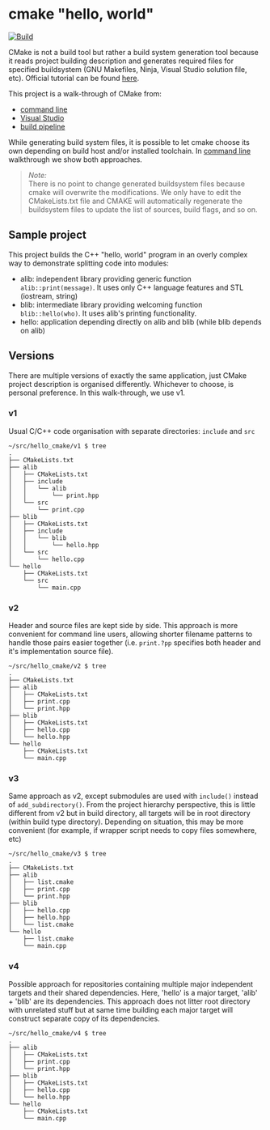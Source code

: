 # cmake "hello, world"

[![Build](https://github.com/svens/hello_cmake/workflows/Build/badge.svg)](https://github.com/svens/hello_cmake/actions?query=workflow:Build)

CMake is not a build tool but rather a build system generation tool because it reads
project building description and generates required files for specified
buildsystem (GNU Makefiles, Ninja, Visual Studio solution file, etc).
Official tutorial can be found
[here](https://cmake.org/cmake/help/latest/guide/tutorial/index.html).

This project is a walk-through of CMake from:
* [command line](cli.md)
* [Visual Studio](msvc.md)
* [build pipeline](pipeline.md)

While generating build system files, it is possible to let cmake choose its own depending on build host and/or installed toolchain.
In [command line](cli.md) walkthrough we show both approaches.

> *Note:* <br>
> There is no point to change generated buildsystem files because cmake will overwrite the modifications. 
> We only have to edit the CMakeLists.txt file and CMAKE will automatically regenerate the buildsystem files to update the list of sources, build flags, and so on.


## Sample project

This project builds the C++ "hello, world" program in an overly complex way to demonstrate splitting code into modules:
* alib: independent library providing generic function `alib::print(message)`.
  It uses only C++ language features and STL (iostream, string)
* blib: intermediate library providing welcoming function `blib::hello(who)`.
  It uses alib's printing functionality.
* hello: application depending directly on alib and blib (while blib depends on alib)


## Versions

There are multiple versions of exactly the same application, just CMake project
description is organised differently. Whichever to choose, is personal
preference. In this walk-through, we use v1.


### v1

Usual C/C++ code organisation with separate directories: `include` and `src`

    ~/src/hello_cmake/v1 $ tree
    .
    ├── CMakeLists.txt
    ├── alib
    │   ├── CMakeLists.txt
    │   ├── include
    │   │   └── alib
    │   │       └── print.hpp
    │   └── src
    │       └── print.cpp
    ├── blib
    │   ├── CMakeLists.txt
    │   ├── include
    │   │   └── blib
    │   │       └── hello.hpp
    │   └── src
    │       └── hello.cpp
    └── hello
        ├── CMakeLists.txt
        └── src
            └── main.cpp


### v2

Header and source files are kept side by side. This approach is more
convenient for command line users, allowing shorter filename patterns to
handle those pairs easier together (i.e. `print.?pp` specifies both header
and it's implementation source file).

    ~/src/hello_cmake/v2 $ tree
    .
    ├── CMakeLists.txt
    ├── alib
    │   ├── CMakeLists.txt
    │   ├── print.cpp
    │   └── print.hpp
    ├── blib
    │   ├── CMakeLists.txt
    │   ├── hello.cpp
    │   └── hello.hpp
    └── hello
        ├── CMakeLists.txt
        └── main.cpp


### v3

Same approach as v2, except submodules are used with `include()` instead of
`add_subdirectory()`. From the project hierarchy perspective, this is little
different from v2 but in build directory, all targets will be in root
directory (within build type directory). Depending on situation, this may be
more convenient (for example, if wrapper script needs to copy files somewhere,
etc)

    ~/src/hello_cmake/v3 $ tree
    .
    ├── CMakeLists.txt
    ├── alib
    │   ├── list.cmake
    │   ├── print.cpp
    │   └── print.hpp
    ├── blib
    │   ├── hello.cpp
    │   ├── hello.hpp
    │   └── list.cmake
    └── hello
        ├── list.cmake
        └── main.cpp


### v4

Possible approach for repositories containing multiple major independent
targets and their shared dependencies. Here, 'hello' is a major target, 'alib' +
'blib' are its dependencies. This approach does not litter root directory with
unrelated stuff but at same time building each major target will construct separate
copy of its dependencies.

    ~/src/hello_cmake/v4 $ tree
    .
    ├── alib
    │   ├── CMakeLists.txt
    │   ├── print.cpp
    │   └── print.hpp
    ├── blib
    │   ├── CMakeLists.txt
    │   ├── hello.cpp
    │   └── hello.hpp
    └── hello
        ├── CMakeLists.txt
        └── main.cpp

